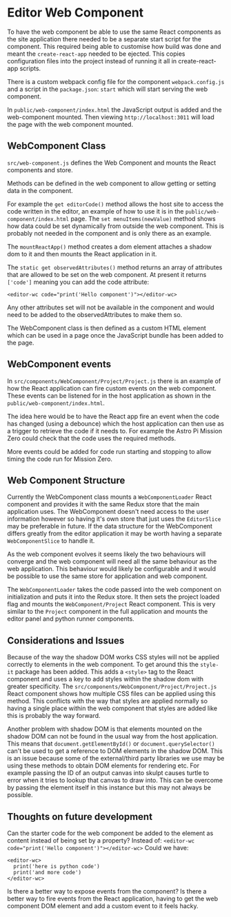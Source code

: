 # Editor Web Component

To have the web component be able to use the same React components as the site application there needed to be a separate start script for the component. This required being able to customise how build was done and meant the `create-react-app` needed to be ejected. This copies configuration files into the project instead of running it all in create-react-app scripts.

There is a custom webpack config file for the component `webpack.config.js` and a script in the `package.json`: `start` which will start serving the web component.

In `public/web-component/index.html` the JavaScript output is added and the web-component mounted. Then viewing `http://localhost:3011` will load the page with the web component mounted.

## WebComponent Class

`src/web-component.js` defines the Web Component and mounts the React components and store.

Methods can be defined in the web component to allow getting or setting data in the component.

For example the `get editorCode()` method allows the host site to access the code written in the editor, an example of how to use it is in the `public/web-component/index.html` page.
The `set menuItems(newValue)` method shows how data could be set dynamically from outside the web component. This is probably not needed in the component and is only there as an example.

The `mountReactApp()` method creates a dom element attaches a shadow dom to it and then mounts the React application in it.

The `static get observedAttributes()` method returns an array of attributes that are allowed to be set on the web component. At present it returns `['code']` meaning you can add the code attribute:

`<editor-wc code="print('Hello component')"></editor-wc>`

Any other attributes set will not be available in the component and would need to be added to the observedAttributes to make them so.

The WebComponent class is then defined as a custom HTML element which can be used in a page once the JavaScript bundle has been added to the page.

## WebComponent events

In `src/components/WebComponent/Project/Project.js` there is an example of how the React application can fire custom events on the web component.
These events can be listened for in the host application as shown in the `public/web-component/index.html`.

The idea here would be to have the React app fire an event when the code has changed (using a debounce) which the host application can then use as a trigger to retrieve the code if it needs to.
For example the Astro Pi Mission Zero could check that the code uses the required methods.

More events could be added for code run starting and stopping to allow timing the code run for Mission Zero.

## Web Component Structure

Currently the WebComponent class mounts a `WebComponentLoader` React component and provides it with the same Redux store that the main application uses.
The WebComponent doesn't need access to the user information however so having it's own store that just uses the `EditorSlice` may be preferable in future.
If the data structure for the WebComponent differs greatly from the editor application it may be worth having a separate `WebComponentSlice` to handle it.

As the web component evolves it seems likely the two behaviours will converge and the web component will need all the same behaviour as the web application.
This behaviour would likely be configurable and it would be possible to use the same store for application and web component.

The `WebComponentLoader` takes the code passed into the web component on initialization and puts it into the Redux store. It then sets the project loaded flag and mounts the `WebComponent/Project` React component. This is very similar to the `Project` component in the full application and mounts the editor panel and python runner components.

## Considerations and Issues

Because of the way the shadow DOM works CSS styles will not be applied correctly to elements in the web component.
To get around this the `style-it` package has been added. This adds a `<style>` tag to the React component and uses a key to add styles within the shadow dom with greater specificity.
The `src/components/WebComponent/Project/Project.js` React component shows how multiple CSS files can be applied using this method.
This conflicts with the way that styles are applied normally so having a single place within the web component that styles are added like this is probably the way forward.

Another problem with shadow DOM is that elements mounted on the shadow DOM can not be found in the usual way from the host application.
This means that `document.getElementById()` or `document.querySelector()` can't be used to get a reference to DOM elements in the shadow DOM.
This is an issue because some of the external/third party libraries we use may be using these methods to obtain DOM elements for rendering etc.
For example passing the ID of an output canvas into skulpt causes turtle to error when it tries to lookup that canvas to draw into.
This can be overcome by passing the element itself in this instance but this may not always be possible.

## Thoughts on future development

Can the starter code for the web component be added to the element as content instead of being set by a property?
Instead of: `<editor-wc code="print('Hello component')"></editor-wc>`
Could we have:

```
<editor-wc>
  print('here is python code')
  print('and more code')
</editor-wc>
```

Is there a better way to expose events from the component?
Is there a better way to fire events from the React application, having to get the web component DOM element and add a custom event to it feels hacky.
